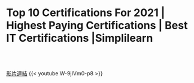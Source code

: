# Top 10 Certifications For 2021 | Highest Paying Certifications | Best IT Certifications |Simplilearn

<!--more-->
<!--336-->
<br><br/>

[影片連結](https://www.youtube.com/watch?v=W-9jIVm0-p8)
{{< youtube W-9jIVm0-p8 >}}

